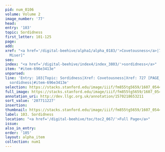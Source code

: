 ```yaml
---
pid: num_0106
volume: Volume 2
image_number: '77'
head:
entry: '103'
topic: Sordidness
first_letter: 101-125
page:
add:
xref: "<a href='/digital-beehive/alpha1/alpha_0183/'>Covetousness</a>|727 [PAGE_MISSING;
  Miser]"
see:
index: "<a href='/digital-beehive/index4/index_3803/'>sordidness</a>"
item: "#item-696e3413e"
unparsed:
line: 'Entry: 103|Topic: Sordidness|Xref: Covetousness|Xref: 727 [PAGE_MISSING; Miser]|Index:
  sordidness|#item-696e3413e'
selection: https://stacks.stanford.edu/image/iiif/fm855tg5659/1607_0544/305,1227,3075,434/full/0/default.jpg
full_image: https://stacks.stanford.edu/image/iiif/fm855tg5659/1607_0544/full/full/0/default.jpg
annotation_uri: http://dev.llgc.org.uk/annotation/1570218653211
sort_value: '207711227'
insertion:
thumbnail: https://stacks.stanford.edu/image/iiif/fm855tg5659/1607_0544/305,1227,600,180/250,/0/default.jpg
label: 103. Sordidness
location: "<a href='/digital-beehive/toc/toc2_067/'>Full Page</a>"
issue:
also_in_entry:
order: '105'
layout: alpha_item
collection: num1
---
```

